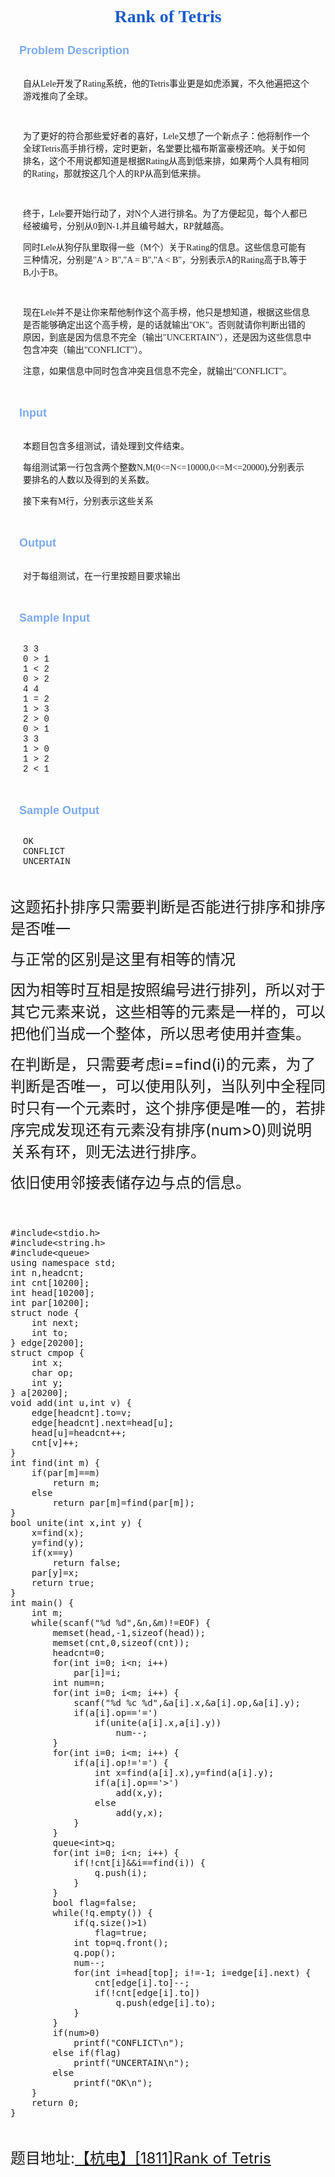 
<p></p>
<h1 style="color:rgb(26,92,200); text-align:center; font-family:'Times New Roman'">
Rank of Tetris</h1>
<div class="panel_title" align="left" style="height:38px; padding:0px 14px; color:rgb(124,169,237); font-size:18px; font-family:Arial; font-weight:bold">
Problem Description</div>
<div class="panel_content" style="height:auto; margin:0px; padding:0px 20px; font-size:14px; font-family:'Times New Roman'">
自从Lele开发了Rating系统，他的Tetris事业更是如虎添翼，不久他遍把这个游戏推向了全球。<br>
<br>
为了更好的符合那些爱好者的喜好，Lele又想了一个新点子：他将制作一个全球Tetris高手排行榜，定时更新，名堂要比福布斯富豪榜还响。关于如何排名，这个不用说都知道是根据Rating从高到低来排，如果两个人具有相同的Rating，那就按这几个人的RP从高到低来排。<br>
<br>
终于，Lele要开始行动了，对N个人进行排名。为了方便起见，每个人都已经被编号，分别从0到N-1,并且编号越大，RP就越高。<br>
同时Lele从狗仔队里取得一些（M个）关于Rating的信息。这些信息可能有三种情况，分别是&quot;A &gt; B&quot;,&quot;A = B&quot;,&quot;A &lt; B&quot;，分别表示A的Rating高于B,等于B,小于B。<br>
<br>
现在Lele并不是让你来帮他制作这个高手榜，他只是想知道，根据这些信息是否能够确定出这个高手榜，是的话就输出&quot;OK&quot;。否则就请你判断出错的原因，到底是因为信息不完全（输出&quot;UNCERTAIN&quot;），还是因为这些信息中包含冲突（输出&quot;CONFLICT&quot;）。<br>
注意，如果信息中同时包含冲突且信息不完全，就输出&quot;CONFLICT&quot;。<br>
</div>
<div class="panel_bottom" style="height:auto; margin:0px; font-family:'Times New Roman'; font-size:14px">
&nbsp;</div>
<div class="panel_title" align="left" style="height:38px; padding:0px 14px; color:rgb(124,169,237); font-size:18px; font-family:Arial; font-weight:bold">
Input</div>
<div class="panel_content" style="height:auto; margin:0px; padding:0px 20px; font-size:14px; font-family:'Times New Roman'">
本题目包含多组测试，请处理到文件结束。<br>
每组测试第一行包含两个整数N,M(0&lt;=N&lt;=10000,0&lt;=M&lt;=20000),分别表示要排名的人数以及得到的关系数。<br>
接下来有M行，分别表示这些关系<br>
</div>
<div class="panel_bottom" style="height:auto; margin:0px; font-family:'Times New Roman'; font-size:14px">
&nbsp;</div>
<div class="panel_title" align="left" style="height:38px; padding:0px 14px; color:rgb(124,169,237); font-size:18px; font-family:Arial; font-weight:bold">
Output</div>
<div class="panel_content" style="height:auto; margin:0px; padding:0px 20px; font-size:14px; font-family:'Times New Roman'">
对于每组测试，在一行里按题目要求输出</div>
<div class="panel_bottom" style="height:auto; margin:0px; font-family:'Times New Roman'; font-size:14px">
&nbsp;</div>
<div class="panel_title" align="left" style="height:38px; padding:0px 14px; color:rgb(124,169,237); font-size:18px; font-family:Arial; font-weight:bold">
Sample Input</div>
<div class="panel_content" style="height:auto; margin:0px; padding:0px 20px; font-size:14px; font-family:'Times New Roman'">
<pre style="word-wrap:break-word; white-space:pre-wrap; margin-top:0px; margin-bottom:0px"><div style="font-family:'Courier New',Courier,monospace">3 3
0 &gt; 1
1 &lt; 2
0 &gt; 2
4 4
1 = 2
1 &gt; 3
2 &gt; 0
0 &gt; 1
3 3
1 &gt; 0
1 &gt; 2
2 &lt; 1</div></pre>
</div>
<div class="panel_bottom" style="height:auto; margin:0px; font-family:'Times New Roman'; font-size:14px">
&nbsp;</div>
<div class="panel_title" align="left" style="height:38px; padding:0px 14px; color:rgb(124,169,237); font-size:18px; font-family:Arial; font-weight:bold">
Sample Output</div>
<div class="panel_content" style="height:auto; margin:0px; padding:0px 20px; font-size:14px; font-family:'Times New Roman'">
<pre style="word-wrap:break-word; white-space:pre-wrap; margin-top:0px; margin-bottom:0px"><div style="font-family:'Courier New',Courier,monospace">OK
CONFLICT
UNCERTAIN</div></pre>
</div>
<p></p>
<p><br>
</p>
<p><span style="font-size:24px">这题拓扑排序只需要判断是否能进行排序和排序是否唯一</span></p>
<p><span style="font-size:24px">与正常的区别是这里有相等的情况</span></p>
<p><span style="font-size:24px">因为相等时互相是按照编号进行排列，所以对于其它元素来说，这些相等的元素是一样的，可以把他们当成一个整体，所以思考使用并查集。</span></p>
<p><span style="font-size:24px">在判断是，只需要考虑i==find(i)的元素，为了判断是否唯一，可以使用队列，当队列中全程同时只有一个元素时，这个排序便是唯一的，若排序完成发现还有元素没有排序(num&gt;0)则说明关系有环，则无法进行排序。</span></p>
<p><span style="font-size:24px">依旧使用邻接表储存边与点的信息。</span></p>
<p><span style="font-size:24px"><br>
</span></p>
<p><span style="font-size:24px"></span><pre code_snippet_id="1813081" snippet_file_name="blog_20160806_1_1178592"  name="code" class="cpp">#include&lt;stdio.h&gt;
#include&lt;string.h&gt;
#include&lt;queue&gt;
using namespace std;
int n,headcnt;
int cnt[10200];
int head[10200];
int par[10200];
struct node {
	int next;
	int to;
} edge[20200];
struct cmpop {
	int x;
	char op;
	int y;
} a[20200];
void add(int u,int v) {
	edge[headcnt].to=v;
	edge[headcnt].next=head[u];
	head[u]=headcnt++;
	cnt[v]++;
}
int find(int m) {
	if(par[m]==m)
		return m;
	else
		return par[m]=find(par[m]);
}
bool unite(int x,int y) {
	x=find(x);
	y=find(y);
	if(x==y)
		return false;
	par[y]=x;
	return true;
}
int main() {
	int m;
	while(scanf(&quot;%d %d&quot;,&amp;n,&amp;m)!=EOF) {
		memset(head,-1,sizeof(head));
		memset(cnt,0,sizeof(cnt));
		headcnt=0;
		for(int i=0; i&lt;n; i++)
			par[i]=i;
		int num=n;
		for(int i=0; i&lt;m; i++) {
			scanf(&quot;%d %c %d&quot;,&amp;a[i].x,&amp;a[i].op,&amp;a[i].y);
			if(a[i].op==&#39;=&#39;)
				if(unite(a[i].x,a[i].y))
					num--;
		}
		for(int i=0; i&lt;m; i++) {
			if(a[i].op!=&#39;=&#39;) {
				int x=find(a[i].x),y=find(a[i].y);
				if(a[i].op==&#39;&gt;&#39;)
					add(x,y);
				else
					add(y,x);
			}
		}
		queue&lt;int&gt;q;
		for(int i=0; i&lt;n; i++) {
			if(!cnt[i]&amp;&amp;i==find(i)) {
				q.push(i);
			}
		}
		bool flag=false;
		while(!q.empty()) {
			if(q.size()&gt;1)
				flag=true;
			int top=q.front();
			q.pop();
			num--;
			for(int i=head[top]; i!=-1; i=edge[i].next) {
				cnt[edge[i].to]--;
				if(!cnt[edge[i].to])
					q.push(edge[i].to);
			}
		}
		if(num&gt;0)
			printf(&quot;CONFLICT\n&quot;);
		else if(flag)
			printf(&quot;UNCERTAIN\n&quot;);
		else
			printf(&quot;OK\n&quot;);
	}
	return 0;
}
</pre><br>
</p>
<p><span style="font-size:24px">题目地址:<a target="_blank" href="http://acm.hdu.edu.cn/showproblem.php?pid=1811">【杭电】[1811]Rank of Tetris</a></span></p>
<p></p>
